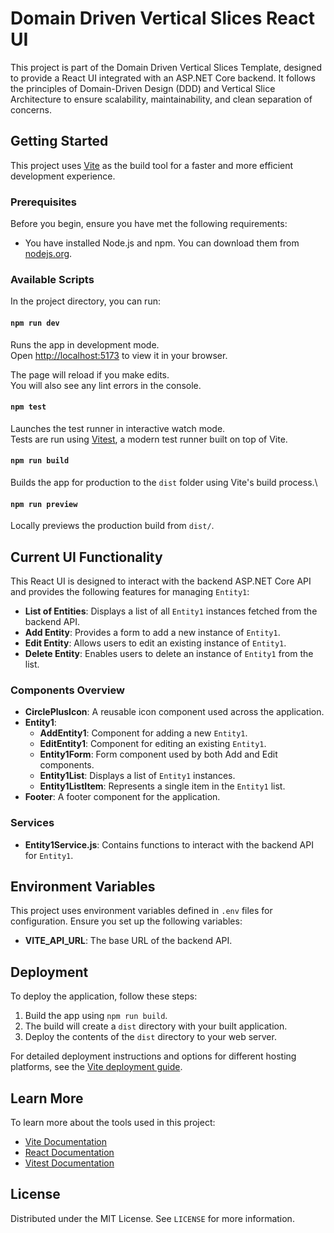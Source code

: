 # Domain Driven Vertical Slices React UI

This project is part of the Domain Driven Vertical Slices Template, designed to provide a React UI integrated with an ASP.NET Core backend. It follows the principles of Domain-Driven Design (DDD) and Vertical Slice Architecture to ensure scalability, maintainability, and clean separation of concerns.

## Getting Started

This project uses [Vite](https://vitejs.dev/) as the build tool for a faster and more efficient development experience.

### Prerequisites

Before you begin, ensure you have met the following requirements:

-   You have installed Node.js and npm. You can download them from [nodejs.org](https://nodejs.org/).

### Available Scripts

In the project directory, you can run:

#### `npm run dev`

Runs the app in development mode.\
Open [http://localhost:5173](http://localhost:5173) to view it in your browser.

The page will reload if you make edits.\
You will also see any lint errors in the console.

#### `npm test`

Launches the test runner in interactive watch mode.\
Tests are run using [Vitest](https://vitest.dev/), a modern test runner built on top of Vite.

#### `npm run build`

Builds the app for production to the `dist` folder using Vite's build process.\

#### `npm run preview`

Locally previews the production build from `dist/`.

## Current UI Functionality

This React UI is designed to interact with the backend ASP.NET Core API and provides the following features for managing `Entity1`:

-   **List of Entities**: Displays a list of all `Entity1` instances fetched from the backend API.
-   **Add Entity**: Provides a form to add a new instance of `Entity1`.
-   **Edit Entity**: Allows users to edit an existing instance of `Entity1`.
-   **Delete Entity**: Enables users to delete an instance of `Entity1` from the list.

### Components Overview

-   **CirclePlusIcon**: A reusable icon component used across the application.
-   **Entity1**:
    -   **AddEntity1**: Component for adding a new `Entity1`.
    -   **EditEntity1**: Component for editing an existing `Entity1`.
    -   **Entity1Form**: Form component used by both Add and Edit components.
    -   **Entity1List**: Displays a list of `Entity1` instances.
    -   **Entity1ListItem**: Represents a single item in the `Entity1` list.
-   **Footer**: A footer component for the application.

### Services

-   **Entity1Service.js**: Contains functions to interact with the backend API for `Entity1`.

## Environment Variables

This project uses environment variables defined in `.env` files for configuration. Ensure you set up the following variables:

-   **VITE_API_URL**: The base URL of the backend API.

## Deployment

To deploy the application, follow these steps:

1. Build the app using `npm run build`.
2. The build will create a `dist` directory with your built application.
3. Deploy the contents of the `dist` directory to your web server.

For detailed deployment instructions and options for different hosting platforms, see the [Vite deployment guide](https://vitejs.dev/guide/static-deploy.html).

## Learn More

To learn more about the tools used in this project:

-   [Vite Documentation](https://vitejs.dev/)
-   [React Documentation](https://react.dev/)
-   [Vitest Documentation](https://vitest.dev/)

## License

Distributed under the MIT License. See `LICENSE` for more information.
